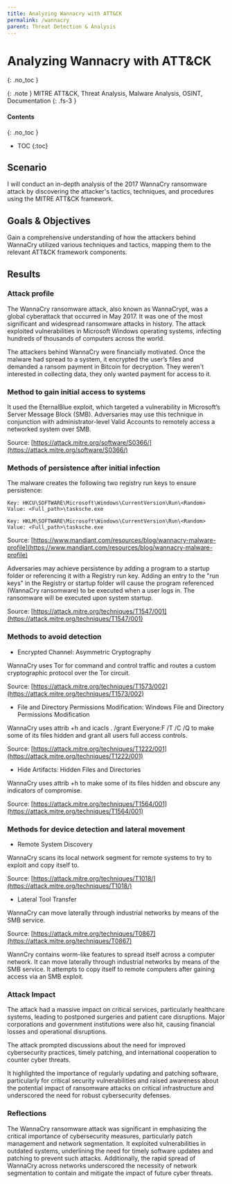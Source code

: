 ```yaml
---
title: Analyzing Wannacry with ATT&CK
permalink: /wannacry
parent: Threat Detection & Analysis
---
```

# Analyzing Wannacry with ATT&CK
{: .no_toc }

{: .note }
MITRE ATT&CK, Threat Analysis, Malware Analysis, OSINT, Documentation
{: .fs-3 }

#### Contents
{: .no_toc }
- TOC
{:toc}

## Scenario
I will conduct an in-depth analysis of the 2017 WannaCry ransomware attack by discovering the attacker's tactics, techniques, and procedures using the MITRE ATT&CK framework.

## Goals & Objectives
Gain a comprehensive understanding of how the attackers behind WannaCry utilized various techniques and tactics, mapping them to the relevant ATT&CK framework components.

## Results

### Attack profile

The WannaCry ransomware attack, also known as WannaCrypt, was a global cyberattack that occurred in May 2017. It was one of the most significant and widespread ransomware attacks in history. The attack exploited vulnerabilities in Microsoft Windows operating systems, infecting hundreds of thousands of computers across the world.

The attackers behind WannaCry were financially motivated. Once the malware had spread to a system, it encrypted the user’s files and demanded a ransom payment in Bitcoin for decryption. They weren't interested in collecting data, they only wanted payment for access to it. 

### Method to gain initial access to systems

It used the EternalBlue exploit, which targeted a vulnerability in Microsoft’s Server Message Block (SMB). Adversaries may use this technique in conjunction with administrator-level Valid Accounts to remotely access a networked system over SMB.

Source: [https://attack.mitre.org/software/S0366/](https://attack.mitre.org/software/S0366/)

### Methods of persistence after initial infection

The malware creates the following two registry run keys to ensure persistence:

```
Key: HKCU\SOFTWARE\Microsoft\Windows\CurrentVersion\Run\<Random>
Value: <Full_path>\tasksche.exe

Key: HKLM\SOFTWARE\Microsoft\Windows\CurrentVersion\Run\<Random>
Value: <Full_path>\tasksche.exe
```
Source: [https://www.mandiant.com/resources/blog/wannacry-malware-profile](https://www.mandiant.com/resources/blog/wannacry-malware-profile)

Adversaries may achieve persistence by adding a program to a startup folder or referencing it with a Registry run key. Adding an entry to the "run keys" in the Registry or startup folder will cause the program referenced (WannaCry ransomware) to be executed when a user logs in. The ransomware will be executed upon system startup.

Source: [https://attack.mitre.org/techniques/T1547/001](https://attack.mitre.org/techniques/T1547/001)

### Methods to avoid detection

- Encrypted Channel: Asymmetric Cryptography

WannaCry uses Tor for command and control traffic and routes a custom cryptographic protocol over the Tor circuit.

Source: [https://attack.mitre.org/techniques/T1573/002](https://attack.mitre.org/techniques/T1573/002)

- File and Directory Permissions Modification: Windows File and Directory Permissions Modification

WannaCry uses attrib +h and icacls . /grant Everyone:F /T /C /Q to make some of its files hidden and grant all users full access controls.

Source: [https://attack.mitre.org/techniques/T1222/001](https://attack.mitre.org/techniques/T1222/001)

- Hide Artifacts: Hidden Files and Directories

WannaCry uses attrib +h to make some of its files hidden and obscure any indicators of compromise.

Source: [https://attack.mitre.org/techniques/T1564/001](https://attack.mitre.org/techniques/T1564/001)

### Methods for device detection and lateral movement

- Remote System Discovery

WannaCry scans its local network segment for remote systems to try to exploit and copy itself to.

Source: [https://attack.mitre.org/techniques/T1018/](https://attack.mitre.org/techniques/T1018/)

- Lateral Tool Transfer

WannaCry can move laterally through industrial networks by means of the SMB service.

Source: [https://attack.mitre.org/techniques/T0867](https://attack.mitre.org/techniques/T0867)

WannCry contains worm-like features to spread itself across a computer network. It can move laterally through industrial networks by means of the SMB service. It attempts to copy itself to remote computers after gaining access via an SMB exploit.

### Attack Impact

The attack had a massive impact on critical services, particularly healthcare systems, leading to postponed surgeries and patient care disruptions. Major corporations and government institutions were also hit, causing financial losses and operational disruptions.

The attack prompted discussions about the need for improved cybersecurity practices, timely patching, and international cooperation to counter cyber threats.

It highlighted the importance of regularly updating and patching software, particularly for critical security vulnerabilities and raised awareness about the potential impact of ransomware attacks on critical infrastructure and underscored the need for robust cybersecurity defenses.

### Reflections

The WannaCry ransomware attack was significant in emphasizing the critical importance of cybersecurity measures, particularly patch management and network segmentation. It exploited vulnerabilities in outdated systems, underlining the need for timely software updates and patching to prevent such attacks. Additionally, the rapid spread of WannaCry across networks underscored the necessity of network segmentation to contain and mitigate the impact of future cyber threats.